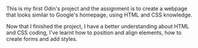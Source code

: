 This is my first Odin's project and the assignment is to create a webpage that looks similar to Google's homepage, using HTML and CSS knowledge. 

Now that I finished the project, I have a better understanding about HTML and CSS coding, I've learnt how to position and align elements, how to create forms and add styles.